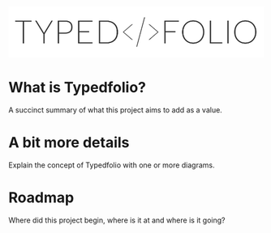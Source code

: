 ![logo](assets/logo.svg "Typedfolio logo")

# What is Typedfolio?

A succinct summary of what this project aims to add as a value.

# A bit more details

Explain the concept of Typedfolio with one or more diagrams.

# Roadmap

Where did this project begin, where is it at and where is it going?
